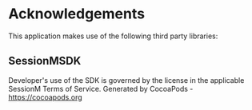 # Acknowledgements
This application makes use of the following third party libraries:

## SessionMSDK

Developer's use of the SDK is governed by the license in the applicable SessionM Terms of Service.
Generated by CocoaPods - https://cocoapods.org
